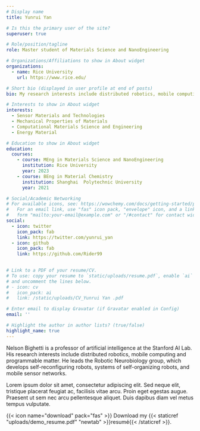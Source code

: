 ```yaml
---
# Display name
title: Yunrui Yan

# Is this the primary user of the site?
superuser: true

# Role/position/tagline
role: Master student of Materials Science and NanoEngineering

# Organizations/Affiliations to show in About widget
organizations:
  - name: Rice University
    url: https://www.rice.edu/

# Short bio (displayed in user profile at end of posts)
bio: My research interests include distributed robotics, mobile computing and programmable matter.

# Interests to show in About widget
interests:
  - Sensor Materials and Technologies
  - Mechanical Properties of Materials
  - Computational Materials Science and Engineering
  - Energy Material

# Education to show in About widget
education:
  courses:
    - course: MEng in Materials Science and NanoEngineering
      institution: Rice University
      year: 2023
    - course: BEng in Material Chemistry
      institution: Shanghai  Polytechnic University
      year: 2021

# Social/Academic Networking
# For available icons, see: https://wowchemy.com/docs/getting-started/page-builder/#icons
#   For an email link, use "fas" icon pack, "envelope" icon, and a link in the
#   form "mailto:your-email@example.com" or "/#contact" for contact widget.
social:
  - icon: twitter
    icon_pack: fab
    link: https://twitter.com/yunrui_yan
  - icon: github
    icon_pack: fab
    link: https://github.com/Rider99
 

# Link to a PDF of your resume/CV.
# To use: copy your resume to `static/uploads/resume.pdf`, enable `ai` icons in `params.toml`,
# and uncomment the lines below.
# - icon: cv
#   icon_pack: ai
#   link: /static/uploads/CV_Yunrui Yan .pdf

# Enter email to display Gravatar (if Gravatar enabled in Config)
email: ''

# Highlight the author in author lists? (true/false)
highlight_name: true
---
```


Nelson Bighetti is a professor of artificial intelligence at the Stanford AI Lab. His research interests include distributed robotics, mobile computing and programmable matter. He leads the Robotic Neurobiology group, which develops self-reconfiguring robots, systems of self-organizing robots, and mobile sensor networks.

Lorem ipsum dolor sit amet, consectetur adipiscing elit. Sed neque elit, tristique placerat feugiat ac, facilisis vitae arcu. Proin eget egestas augue. Praesent ut sem nec arcu pellentesque aliquet. Duis dapibus diam vel metus tempus vulputate.

{{< icon name="download" pack="fas" >}} Download my {{< staticref "uploads/demo_resume.pdf" "newtab" >}}resumé{{< /staticref >}}.
